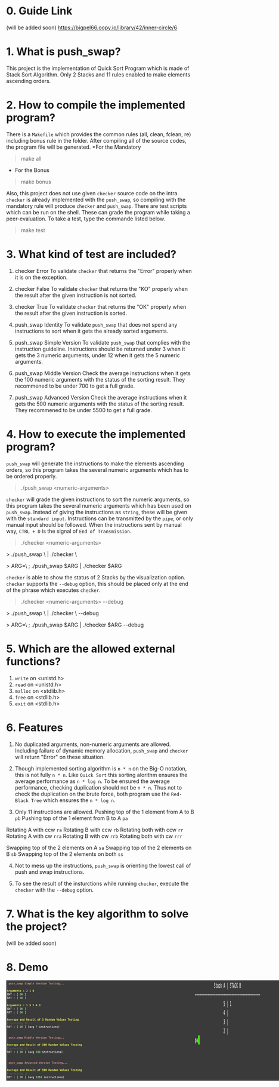 # 0. Guide Link

(will be added soon)
https://bigpel66.oopy.io/library/42/inner-circle/6

# 1. What is push_swap?

This project is the implementation of Quick Sort Program which is made of Stack Sort Algorithm. Only 2 Stacks and 11 rules enabled to make elements ascending orders.

# 2. How to compile the implemented program?

There is a `Makefile` which provides the common rules (all, clean, fclean, re) including bonus rule in the folder. After compiling all of the source codes, the program file will be generated.
*For the Mandatory
> make all
* For the Bonus
> make bonus

Also, this project does not use given `checker` source code on the intra. `checker` is already implemented with the `push_swap`, so compiling with the mandatory rule will produce `checker` and `push_swap`. There are test scripts which can be run on the shell. These can grade the program while taking a peer-evaluation. To take a test, type the commande listed below.
> make test

# 3. What kind of test are included?
1. checker Error
To validate `checker` that returns the "Error" properly when it is on the exception.

2. checker False
To validate `checker` that returns the "KO" properly when the result after the given instruction is not sorted.

3. checker True
To validate `checker` that returns the "OK" properly when the result after the given instruction is sorted.

4. push_swap Identity
To validate `push_swap` that does not spend any instructions to sort when it gets the already sorted arguments.

5. push_swap Simple Version
To validate `push_swap` that complies with the instruction guideline. Instructions should be returned under 3 when it gets the 3 numeric arguments, under 12 when it gets the 5 numeric arguments.

6. push_swap Middle Version
Check the average instructions when it gets the 100 numeric arguments with the status of the sorting result. They recommened to be under 700 to get a full grade.

7. push_swap Advanced Version
Check the average instructions when it gets the 500 numeric arguments with the status of the sorting result. They recommened to be under 5500 to get a full grade.

# 4. How to execute the implemented program?
`push_swap` will generate the instructions to make the elements ascending orders, so this program takes the several numeric arguments which has to be ordered properly.
> ./push_swap \<numeric-arguments>

`checker` will grade the given instructions to sort the numeric arguments, so this program takes the several numeric arguments which has been used on `push_swap`. Instead of giving the instructions as `string`, these will be given with the `standard input`. Instructions can be transmitted by the `pipe`, or only manual input should be followed. When the instructions sent by manual way, `CTRL + D` is the signal of `End of Transmission`.
> ./checker \<numeric-arguments>
<p/>
> ./push_swap \<numeric_arguments> | ./checker \<numeric-arguments>
<p/>
> ARG=\<numeric-arguments> ; ./push_swap $ARG | ./checker $ARG

`checker` is able to show the status of 2 Stacks by the visualization option. `checker` supports the `--debug` option, this should be placed only at the end of the phrase which executes `checker`.
> ./checker \<numeric-arguments> --debug
<p/>
> ./push_swap \<numeric_arguments> | ./checker \<numeric-arguments> --debug
<p/>
> ARG=\<numeric-arguments> ; ./push_swap $ARG | ./checker $ARG --debug

# 5. Which are the allowed external functions?

1. `write` on \<unistd.h>
2. `read` on \<unistd.h>
3. `malloc` on \<stdlib.h>
4. `free` on \<stdlib.h>
5. `exit` on \<stdlib.h>

# 6. Features

1. No duplicated arguments, non-numeric arguments are allowed. Including failure of dynamic memory allocation, `push_swap` and `checker` will return "Error" on these situation.

2. Though implemented sorting algorithm is `n * n` on the Big-O notation, this is not fully `n * n`. Like `Quick Sort` this sorting alorithm ensures the average performance as `n * log n`. To be ensured the average performance, checking duplication should not be `n * n`. Thus not to check the duplication on the brute force, both program use the `Red-Black Tree` which ensures the `n * log n`.

3. Only 11 instructions are allowed.
Pushing top of the 1 element from A to B `pb`
Pushing top of the 1 element from B to A `pa`

Rotating A with ccw `ra`
Rotating B with ccw `rb`
Rotating both with ccw `rr`
Rotating A with cw `rra`
Rotating B with cw `rrb`
Rotating both with cw `rrr`

Swapping top of the 2 elements on A `sa`
Swapping top of the 2 elements on B `sb`
Swapping top of the 2 elements on both `ss`

4. Not to mess up the instructions, `push_swap` is orienting the lowest call of push and swap instructions.

5. To see the result of the insturctions while running `checker`, execute the `checker` with the `--debug` option.

# 7. What is the key algorithm to solve the project?

(will be added soon)

# 8. Demo

<div style="display:flex" align="center">
    <img src="images/1.png" alt="1" width="800"/>
    <img src="images/2.png" alt="2" width="800"/>
    <img src="images/3.png" alt="3" width="800"/>
</div>
